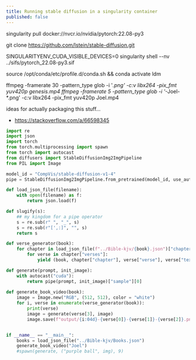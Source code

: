 ```yaml
---
title: Running stable diffusion in a singularity container
published: false
---
```


singularity pull docker://nvcr.io/nvidia/pytorch:22.08-py3

git clone https://github.com/lstein/stable-diffusion.git

SINGULARITYENV_CUDA_VISIBLE_DEVICES=0 singularity shell --nv ../sifs/pytorch_22.08-py3.sif 

source /opt/conda/etc/profile.d/conda.sh && conda activate ldm

ffmpeg -framerate 30 -pattern_type glob -i '*.png' -c:v libx264 -pix_fmt yuv420p genesis.mp4
ffmpeg -framerate 5 -pattern_type glob -i '*-Joel-*.png' -c:v libx264 -pix_fmt yuv420p Joel.mp4

ideas for actually packaging this stuff...

- https://stackoverflow.com/a/66598345

```python
import re
import json
import torch
from torch.multiprocessing import spawn
from torch import autocast
from diffusers import StableDiffusionImg2ImgPipeline
from PIL import Image

model_id = "CompVis/stable-diffusion-v1-4"
pipe = StableDiffusionImg2ImgPipeline.from_pretrained(model_id, use_auth_token=True).to("cuda")

def load_json_file(filename):
    with open(filename) as f:
        return json.load(f)

def slugify(s):
    ## my kingdom for a pipe operator
    s = re.sub(r" ", "_", s)
    s = re.sub(r"[',:]", "", s)
    return s

def verse_generator(book):
    for chapter in load_json_file(f"../Bible-kjv/{book}.json")["chapters"]:
        for verse in chapter["verses"]:
            yield (book, chapter["chapter"], verse["verse"], verse["text"])

def generate(prompt, init_image):
    with autocast("cuda"):
        return pipe(prompt, init_image)["sample"][0]  
    
def generate_book_video(book):
    image = Image.new("RGB", (512, 512), color = "white")
    for i, verse in enumerate(verse_generator(book)):
        print(verse)
        image = generate(verse[3], image)
        image.save(f"output/{i:04d}-{verse[0]}-{verse[1]}-{verse[2]}.png")


if __name__ == "__main__":
    books = load_json_file("../Bible-kjv/Books.json")
    generate_book_video("Joel")
    #spawn(generate, ("purple ball", img), 9)
```
